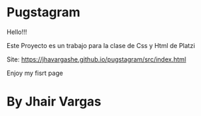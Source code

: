 # Pugstagram

Hello!!!

Este Proyecto es un trabajo para la clase de Css y Html de Platzi

Site: https://jhavargashe.github.io/pugstagram/src/index.html

Enjoy my fisrt page

# By Jhair Vargas
